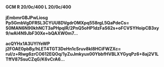 #### GCM R 20/0c/400 L 20/0c/400
**jEmbmrGBJPwLiosg**<br/>**Pp5GmbVgDFRSL3CYUU8DVgdrOMXpq558rgL5QaPdeCs=**<br/>**S0MAN6N90khNCT3aPHpqIR/2PnQ5oHP1dzFaS62s+oFCVSYHoipCB3xy9/wAl4N9JbF30Xe+bQAXW0m7...**<br/><br/>
**acQYHx1A3UYlYeWP**<br/>**j2FOAE0pbBy/hLET4TGT3DeHn1cSruv8kI8HCiFWZXc=**<br/>**rul/z+Rlwg6zrCO612EQOq/1yZuJmkyux00YbbfHVBLXYGyqPz6+8aj2V1LTffV87SsuCZqG/K6vCrA6...**